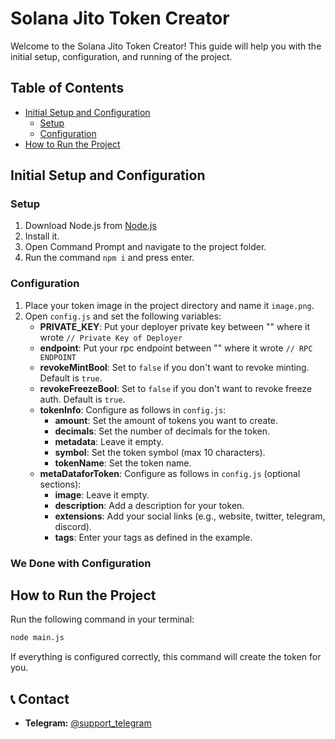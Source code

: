 
# Solana Jito Token Creator

Welcome to the Solana Jito Token Creator! This guide will help you with the initial setup, configuration, and running of the project.

## Table of Contents
- [Initial Setup and Configuration](#initial-setup-and-configuration)
  - [Setup](#setup)
  - [Configuration](#configuration)
- [How to Run the Project](#how-to-run-the-project)

## Initial Setup and Configuration

### Setup
1. Download Node.js from [Node.js](https://nodejs.org/en/blog/release/)
2. Install it.
3. Open Command Prompt and navigate to the project folder.
4. Run the command `npm i` and press enter.

### Configuration
1. Place your token image in the project directory and name it `image.png`.
2. Open `config.js` and set the following variables:
    - **PRIVATE_KEY**: Put your deployer private key between "" where it wrote `// Private Key of Deployer`
    - **endpoint**: Put your rpc endpoint between "" where it wrote `// RPC ENDPOINT`
    - **revokeMintBool**: Set to `false` if you don't want to revoke minting. Default is `true`.
    - **revokeFreezeBool**: Set to `false` if you don't want to revoke freeze auth. Default is `true`.
    - **tokenInfo**: Configure as follows in `config.js`:
        - **amount**: Set the amount of tokens you want to create.
        - **decimals**: Set the number of decimals for the token.
        - **metadata**: Leave it empty.
        - **symbol**: Set the token symbol (max 10 characters).
        - **tokenName**: Set the token name.
    - **metaDataforToken**: Configure as follows in `config.js` (optional sections):
        - **image**: Leave it empty.
        - **description**: Add a description for your token.
        - **extensions**: Add your social links (e.g., website, twitter, telegram, discord).
        - **tags**: Enter your tags as defined in the example.

### We Done with Configuration

## How to Run the Project
Run the following command in your terminal:

```bash
node main.js
```

If everything is configured correctly, this command will create the token for you.

## 📞 Contact
- **Telegram:** [@support_telegram](https://t.me/rahul03T)
